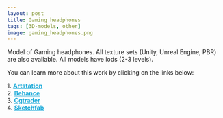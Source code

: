 ```yaml
---
layout: post 
title: Gaming headphones
tags: [3D-models, other]
image: gaming_headphones.png
---
```

Model of Gaming headphones.
All texture sets (Unity, Unreal Engine, PBR) are also available. 
All models have lods (2-3 levels).

<!--more-->

You can learn more about this work by clicking on the links below: <br/>

<div>
	1.
    <a href="https://www.artstation.com/artwork/A9lmzX" target="_blank" style="font-weight: bold; color: #1CAAD9;">Artstation</a><br/>
	2.
	<a href="https://www.behance.net/gallery/73841631/Gaming-headphones" target="_blank" style="font-weight: bold; color: #1CAAD9;">Behance</a><br/>	
	3.
	<a href="https://www.cgtrader.com/3d-models/electronics/audio/gaming-headphones" target="_blank" style="font-weight: bold; color: #1CAAD9;">Cgtrader</a><br/>
	4.
	<a href="https://sketchfab.com/3d-models/gaming-headphones-b6842ce442904c1b9bf6cea92475fdb8" target="_blank" style="font-weight: bold; color: #1CAAD9;">Sketchfab</a><br/>	
</div>
